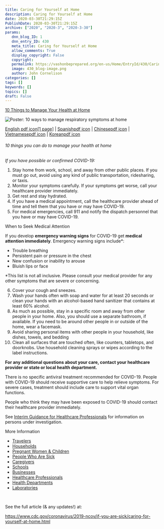```yaml
---
title: Caring for Yourself at Home
description: Caring for Yourself at Home
date: 2020-03-30T21:29:15Z
PublishDate: 2020-03-30T21:29:15Z
archive: ["2020", "2020-3", "2020-3-30"]
params:
   dnn_blog_ID: 1
   dnn_entry_ID: 430
   meta_title: Caring for Yourself at Home
   allow_comments: True
   display_copyright: False
   copyright: 
   permalink: https://vashonbeprepared.org/en-us/Home/EntryId/430/Caring-for-Yourself-at-Home
   image: 430_blog-image.png
   author: John Cornelison
categories: []
tags: []
keywords: []
topics: []
draft: False
---
```


<p><a href="https://www.cdc.gov/coronavirus/2019-ncov/if-you-are-sick/steps-when-sick.html">10 Things to Manage Your Health at Home</a></p><p><img title="10-things-thumbnail" alt="Poster: 10 ways to manage respiratory symptoms at home" src="https://www.cdc.gov/coronavirus/2019-ncov/images/10-things-thumbnail.jpg"><p><a href="https://www.cdc.gov/coronavirus/2019-ncov/downloads/10Things.pdf">English pdf icon[1 page]</a> | <a href="https://www.cdc.gov/coronavirus/2019-ncov/downloads/10Things-spanish.pdf">Spanishpdf icon</a> | <a href="https://www.cdc.gov/coronavirus/2019-ncov/downloads/10Things-chinese.pdf">Chinesepdf icon</a> | <a href="https://www.cdc.gov/coronavirus/2019-ncov/downloads/10Things-vietnamese.pdf">Vietnamesepdf icon</a> | <a href="https://www.cdc.gov/coronavirus/2019-ncov/downloads/10Things-korean.pdf">Koreanpdf icon</a><h6>10 things you can do to manage your health at home</h6><p><i>If you have possible or confirmed COVID-19:</i><ol><li>Stay home from work, school, and away from other public places. If you must go out, avoid using any kind of public transportation, ridesharing, or taxis. 
<li>Monitor your symptoms carefully. If your symptoms get worse, call your healthcare provider immediately. 
<li>Get rest and stay hydrated. 
<li>If you have a medical appointment, call the healthcare provider ahead of time and tell them that you have or may have COVID-19. 
<li>For medical emergencies, call 911 and notify the dispatch personnel that you have or may have COVID-19. </li></ol><p>When to Seek Medical Attention<p><a></a>If you develop <strong>emergency warning signs</strong> for COVID-19 get <strong>medical attention immediately</strong>. Emergency warning signs include*:<ul><li>Trouble breathing 
<li>Persistent pain or pressure in the chest 
<li>New confusion or inability to arouse 
<li>Bluish lips or face </li></ul><p>*This list is not all inclusive. Please consult your medical provider for any other symptoms that are severe or concerning.<ol start="6"><li>Cover your cough and sneezes. 
<li>Wash your hands often with soap and water for at least 20 seconds or clean your hands with an alcohol-based hand sanitizer that contains at least 60% alcohol. 
<li>As much as possible, stay in a specific room and away from other people in your home. Also, you should use a separate bathroom, if available. If you need to be around other people in or outside of the home, wear a facemask. 
<li>Avoid sharing personal items with other people in your household, like dishes, towels, and bedding 
<li>Clean all surfaces that are touched often, like counters, tabletops, and doorknobs. Use household cleaning sprays or wipes according to the label instructions. </li></ol><p><b>For any additional questions about your care, contact your healthcare provider or state or local health department.</b><p>There is no specific antiviral treatment recommended for COVID-19. People with COVID-19 should receive supportive care to help relieve symptoms. For severe cases, treatment should include care to support vital organ functions.<p>People who think they may have been exposed to COVID-19 should contact their healthcare provider immediately.<p>See <a href="https://www.cdc.gov/coronavirus/2019-nCoV/hcp/clinical-criteria.html">Interim Guidance for Healthcare Professionals</a> for information on persons under investigation.<p>More Information<ul><li><a href="https://www.cdc.gov/coronavirus/2019-ncov/travelers/index.html">Travelers</a><li><a href="https://www.cdc.gov/coronavirus/2019-ncov/daily-life-coping/checklist-household-ready.html">Households</a><li><a href="https://www.cdc.gov/coronavirus/2019-ncov/need-extra-precautions/people-at-higher-risk.html">Pregnant Women &amp; Children</a><li><a href="https://www.cdc.gov/coronavirus/2019-ncov/if-you-are-sick/steps-when-sick.html">People Who Are Sick</a><li><a href="https://www.cdc.gov/coronavirus/2019-ncov/hcp/guidance-home-care.html">Caregivers</a><li><a href="https://www.cdc.gov/coronavirus/2019-ncov/community/schools-childcare/guidance-for-schools.html">Schools</a><li><a href="https://www.cdc.gov/coronavirus/2019-ncov/community/guidance-business-response.html">Businesses</a><li><a href="https://www.cdc.gov/coronavirus/2019-ncov/hcp/index.html">Healthcare Professionals</a><li><a href="https://www.cdc.gov/coronavirus/2019-ncov/php/index.html">Health Departments</a><li><a href="https://www.cdc.gov/coronavirus/2019-ncov/lab/index.html">Laboratories</a></li></ul><p><br></p><p>See the full article (&amp; any updates!) at:</p><p><a title="https://www.cdc.gov/coronavirus/2019-ncov/if-you-are-sick/caring-for-yourself-at-home.html" href="https://www.cdc.gov/coronavirus/2019-ncov/if-you-are-sick/caring-for-yourself-at-home.html">https://www.cdc.gov/coronavirus/2019-ncov/if-you-are-sick/caring-for-yourself-at-home.html</a></p>
